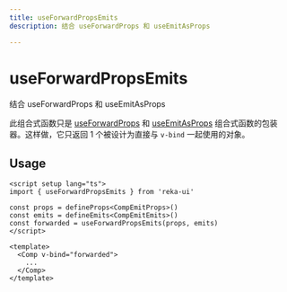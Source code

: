 ```yaml
---
title: useForwardPropsEmits
description: 结合 useForwardProps 和 useEmitAsProps

---
```


# useForwardPropsEmits

<Description>
结合 useForwardProps 和 useEmitAsProps
</Description>

此组合式函数只是 [useForwardProps](/zh/docs/utilities/use-forward-props) 和 [useEmitAsProps](/zh/docs/utilities/use-emit-as-props.html) 组合式函数的包装器。这样做，它只返回 1 个被设计为直接与 `v-bind` 一起使用的对象。

## Usage

```vue
<script setup lang="ts">
import { useForwardPropsEmits } from 'reka-ui'

const props = defineProps<CompEmitProps>()
const emits = defineEmits<CompEmitEmits>()
const forwarded = useForwardPropsEmits(props, emits)
</script>

<template>
  <Comp v-bind="forwarded">
    ...
  </Comp>
</template>
```
